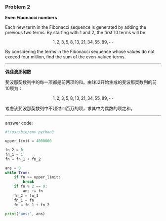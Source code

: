 ### Problem 2

**Even Fibonacci numbers**

Each new term in the Fibonacci sequence is generated by adding the previous two terms. 
By starting with $1$ and $2$, the first $10$ terms will be:

$$
1, 2, 3, 5, 8, 13, 21, 34, 55, 89, \cdots
$$

By considering the terms in the Fibonacci sequence whose values do not exceed four million, find the sum of the even-valued terms.

---

**偶斐波那契数**

斐波那契数列中的每一项都是前两项的和。由$1$和$2$开始生成的斐波那契数列的前$10$项为：

$$
1, 2, 3, 5, 8, 13, 21, 34, 55, 89, \cdots
$$

考虑该斐波那契数列中不超过四百万的项，求其中为偶数的项之和。

---

answer code:

```python
#!/usr/bin/env python3

upper_limit = 4000000

fn_2 = 0
fn_1 = 1
fn = fn_1 + fn_2

ans = 0
while True:
    if fn >= upper_limit:
        break
    if fn % 2 == 0:
        ans += fn
    fn_2 = fn_1
    fn_1 = fn
    fn = fn_1 + fn_2

print("ans:", ans)
```
